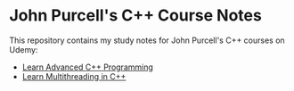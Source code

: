 # John Purcell's C++ Course Notes

This repository contains my study notes for John Purcell's C++ courses on Udemy:
  - [Learn Advanced C++ Programming](https://www.udemy.com/course/learn-advanced-c-programming)
  - [Learn Multithreading in C++](https://www.udemy.com/course/cplusplus-multithreading)
